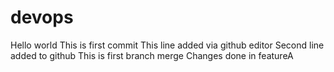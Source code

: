 # devops
Hello world
This is first commit
This line added via github editor
Second line added to github
This is first branch merge
Changes done in featureA

